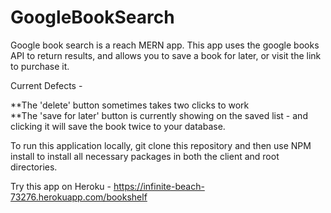 # GoogleBookSearch

Google book search is a reach MERN app. This app uses the google books API to return results, and allows you to save a book for later, or visit the link to purchase it. 

Current Defects - 

**The 'delete' button sometimes takes two clicks to work <br>
**The 'save for later' button is currently showing on the saved list - and clicking it will save the book twice to your database. 

To run this application locally, git clone this repository and then use NPM install to install all necessary packages in both the client and root directories. 

Try this app on Heroku - https://infinite-beach-73276.herokuapp.com/bookshelf
